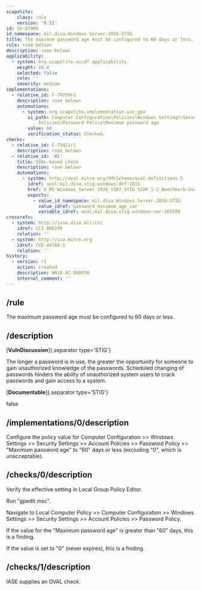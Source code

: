 ```yaml
---
scapolite:
    class: rule
    version: '0.51'
id: SV-87969
id_namespace: mil.disa.Windows-Server-2016-STIG
title: The maximum password age must be configured to 60 days or less.
rule: <see below>
description: <see below>
applicability:
  - system: org.scapolite.xccdf.applicability
    weight: 10.0
    selected: false
    role: ''
    severity: medium
implementations:
  - relative_id: F-79759r1
    description: <see below>
    automations:
      - system: org.scapolite.implementation.win_gpo
        ui_path: Computer Configuration\Policies\Windows Settings\Security Settings\Account
            Policies\Password Policy\Maximum password age
        value: 60
        verification_status: Checked.
checks:
  - relative_id: C-73421r1
    description: <see below>
  - relative_id: '01'
    title: OVAL-based check
    description: <see below>
    automations:
      - system: http://oval.mitre.org/XMLSchema/oval-definitions-5
        idref: oval:mil.disa.stig.windows:def:1015
        href: U_MS_Windows_Server_2016_V1R7_STIG_SCAP_1-2_Benchmark-oval.xml
        exports:
          - value_id_namespace: mil.disa.Windows-Server-2016-STIG
            value_idref: password_maximum_age_var
            variable_idref: oval:mil.disa.stig.windows:var:101500
crossrefs:
  - system: http://iase.disa.mil/cci
    idref: CCI-000199
    relation: ''
  - system: http://cce.mitre.org
    idref: CCE-44704-5
    relation: ''
history:
  - version: r1
    action: created
    description: WN16-AC-000050
    internal_comment: ''
---
```



## /rule

The maximum password age must be configured to 60 days or less.

## /description

[**VulnDiscussion**]{.separator type='STIG'}

The longer a password is in use, the greater the opportunity for someone to gain unauthorized knowledge of the passwords. Scheduled changing of passwords hinders the ability of unauthorized system users to crack passwords and gain access to a system.

[**Documentable**]{.separator type='STIG'}

false

## /implementations/0/description

Configure the policy value for Computer Configuration >> Windows Settings >> Security Settings >> Account Policies >> Password Policy >> "Maximum password age" to "60" days or less (excluding "0", which is unacceptable).

## /checks/0/description

Verify the effective setting in Local Group Policy Editor.

Run "gpedit.msc".

Navigate to Local Computer Policy >> Computer Configuration >> Windows Settings >> Security Settings >> Account Policies >> Password Policy.

If the value for the "Maximum password age" is greater than "60" days, this is a finding.

If the value is set to "0" (never expires), this is a finding.

## /checks/1/description

IASE supplies an OVAL check.
